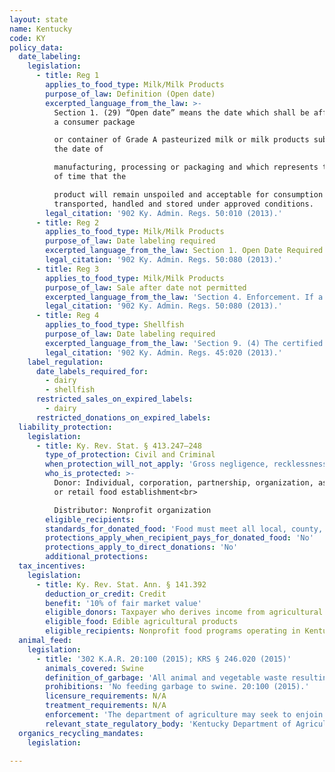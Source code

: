 ```yaml
---
layout: state
name: Kentucky
code: KY
policy_data:
  date_labeling:
    legislation:
      - title: Reg 1
        applies_to_food_type: Milk/Milk Products
        purpose_of_law: Definition (Open date)
        excerpted_language_from_the_law: >-
          Section 1. (29) “Open date” means the date which shall be affixed on
          a consumer package

          or container of Grade A pasteurized milk or milk products subsequent to
          the date of

          manufacturing, processing or packaging and which represents the period
          of time that the

          product will remain unspoiled and acceptable for consumption when
          transported, handled and stored under approved conditions.
        legal_citation: '902 Ky. Admin. Regs. 50:010 (2013).'
      - title: Reg 2
        applies_to_food_type: Milk/Milk Products
        purpose_of_law: Date labeling required
        excerpted_language_from_the_law: Section 1. Open Date Required. No person shall sell or offer for sale any Grade A pasteurized milk or milk product in this state in a consumer package that does not bear the open date as required by this administrative regulation.
        legal_citation: '902 Ky. Admin. Regs. 50:080 (2013).'
      - title: Reg 3
        applies_to_food_type: Milk/Milk Products
        purpose_of_law: Sale after date not permitted
        excerpted_language_from_the_law: 'Section 4. Enforcement. If a product is not sold within the period specified in the open date, the cabinet shall take action to remedy the condition consistent with this administrative regulation by removing the product from consumer channels and causing the product to be returned to the milk plant of origin for destruction.'
        legal_citation: '902 Ky. Admin. Regs. 50:080 (2013).'
      - title: Reg 4
        applies_to_food_type: Shellfish
        purpose_of_law: Date labeling required
        excerpted_language_from_the_law: 'Section 9. (4) The certified shellfish dealer shall assure that each package containing less than sixty-four (64) fluid ounces of fresh or frozen shellfish shall have: (b) A “sell by date” which provides a reasonable subsequent shelf-life or the words “Best if used by” followed by a date if the product would be expected to reach the end of its shelf-life. The date shall consist of the abbreviation for the month and number of the day of the month. For frozen shellfish, the year shall be added to the date.'
        legal_citation: '902 Ky. Admin. Regs. 45:020 (2013).'
    label_regulation:
      date_labels_required_for:
        - dairy
        - shellfish
      restricted_sales_on_expired_labels:
        - dairy
      restricted_donations_on_expired_labels:
  liability_protection:
    legislation:
      - title: Ky. Rev. Stat. § 413.247—248
        type_of_protection: Civil and Criminal
        when_protection_will_not_apply: 'Gross negligence, recklessness, or intentional misconduct'
        who_is_protected: >-
          Donor: Individual, corporation, partnership, organization, association,
          or retail food establishment<br>

          Distributor: Nonprofit organization
        eligible_recipients:
        standards_for_donated_food: 'Food must meet all local, county, state, and federal standards of quality, but the law protects donation of food not readily marketable due to appearance, age, freshness, size or grade.'
        protections_apply_when_recipient_pays_for_donated_food: 'No'
        protections_apply_to_direct_donations: 'No'
        additional_protections:
  tax_incentives:
    legislation:
      - title: Ky. Rev. Stat. Ann. § 141.392
        deduction_or_credit: Credit
        benefit: '10% of fair market value'
        eligible_donors: Taxpayer who derives income from agricultural products
        eligible_food: Edible agricultural products
        eligible_recipients: Nonprofit food programs operating in Kentucky
  animal_feed:
    legislation:
      - title: '302 K.A.R. 20:100 (2015); KRS § 246.020 (2015)'
        animals_covered: Swine
        definition_of_garbage: 'All animal and vegetable waste resulting from the handling, preparation, consuming, and cooking of food; unconsumed food in all public and private establishments and residences; and the offal and carcasses of dead animals, poultry, and fish or parts thereof. 20:100 (2015).'
        prohibitions: 'No feeding garbage to swine. 20:100 (2015).'
        licensure_requirements: N/A
        treatment_requirements: N/A
        enforcement: 'The department of agriculture may seek to enjoin an individual or facility in violation of the garbage-feeding rule. Each day upon which the violation occurs counts as a separate violation. 20:100 (2015).'
        relevant_state_regulatory_body: 'Kentucky Department of Agriculture (§ 246.020 (2015)), <a href="http://www.kyagr.com/" target="_blank">http://www.kyagr.com/</a>.'
  organics_recycling_mandates:
    legislation:

---
```

